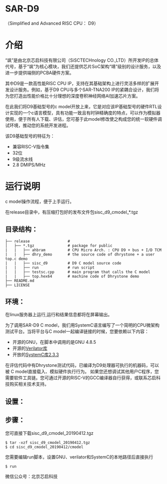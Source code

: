 SAR-D9
=====================
（Simplified and Advanced RISC CPU： D9）

# 介绍
“飒”是由北京芯启科技有限公司（SiSCTECHnology CO.,LTD）所开发IP的总体代号，基于“飒”为核心模块，我们还提供芯片SoC架构“靖”级别的设计服务，以及进一步提供端侧的PCBA硬件方案。

其中D9是一款高性能RISC CPU IP，支持在其基础架构上进行灵活多样的扩展开发设计服务。例如，基于D9 CPU与多个SAR-TNA200 IP的紧耦合设计，我们将为您打造出性能价格比十分理想的深度卷积神经网络AI加速芯片方案。

在此我们将D9基础型号的c model开放上来，它是对应该IP基础型号的硬件RTL设计实现的一个c语言模型，具有功能一致且有时钟精确度的特点，可以作为模拟器使用，便于所有人下载、评估，您可基于此model修改使之构成您的统一软硬件调试环境，推动您的系统开发进程。

该D9基础型号的特征为：
+ 兼容RISC-V指令集
+ 32位
+ 9级流水线
+ 2.8 DMIPS/MHz


# 运行说明
c model操作流程，便于上手运行。

在release目录中，有压缩打包好的发布文件包sisc_d9_cmodel_*.tgz

目录结构：
-----------
    ├── release                 #   
    │   ├── *.tgz               # package for public   
    |   |   ├── ahbram          # CPU Micro Arch. : CPU D9 + bus + I/D TCM
    |   |   ├── dhry_demo       # the source code of dhrystone + a user top.c demo
    |   |   ├── sisc_d9         # D9 C model source code
    |   |   ├── run             # run script
    |   |   ├── testsc.cpp      # main program that calls the C model
    |   |   ├── top.hex64       # machine code of Dhrystone demo
    ├── README.md                                 
    ├── LICENSE                                   

环境：
-----------
在linux服务器上运行,运行和结果信息都将在屏幕输出。

为了调用SAR-D9 C model，我们用SystemC语言编写了一个简明的CPU微架构测试平台。当将平台与C model一起编译链接的时候，您要依赖以下内容：
+ 开源的GNU，在脚本中调用的是GNU 4.8.5
+ 开源的[Verilator库](https://www.veripool.org/wiki/verilator)
+ 开放的[SystemC库2.3.3](https://www.accellera.org/downloads/standards/systemc)

在评估代码中有Dhrystone测试代码，已编译为D9处理器可执行的机器码，可以被 C model直接载入、模拟硬件执行行为。
如果您还想调试其他用户C程序，您需要软件工具链。您可通过开源的RISC-V的GCC编译器自行获得，或联系芯启科技购买相关技术支持。

设置：
-----------

步骤：
-----------
您可直接下载sisc_d9_cmodel_20190412.tgz

    $ tar -xzf sisc_d9_cmodel_20190412.tgz
    $ cd sisc_d9_cmodel_20190412/cmodel
    
您需要编辑run脚本，设置GNU、verilator和SystemC的本地路径后直接执行

    $ run


微信公众号：北京芯启科技
